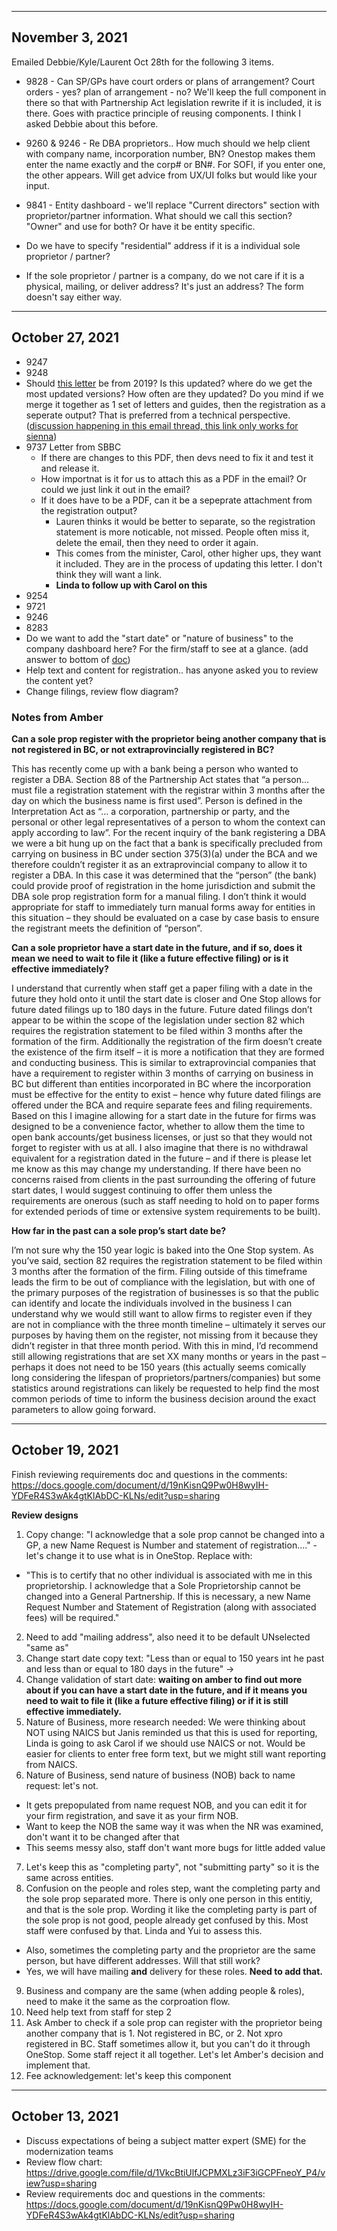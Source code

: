 ----
November 3, 2021
----
Emailed Debbie/Kyle/Laurent Oct 28th for the following 3 items.
- 9828 - Can SP/GPs have court orders or plans of arrangement?  Court orders - yes? plan of arrangement - no?  We'll keep the full component in there so that with Partnership Act legislation rewrite if it is included, it is there.  Goes with practice principle of reusing components.  I think I asked Debbie about this before.
- 9260 & 9246 - Re DBA proprietors.. How much should we help client with company name, incorporation number, BN?  Onestop makes them enter the name exactly and the corp# or BN#.  For SOFI, if you enter one, the other appears.  Will get advice from UX/UI folks but would like your input.
- 9841 - Entity dashboard - we'll replace "Current directors" section with proprietor/partner information.  What should we call this section?  "Owner" and use for both?  Or have it be entity specific.

- Do we have to specify "residential" address if it is a individual sole proprietor / partner?
- If the sole proprietor / partner is a company, do we not care if it is a physical, mailing, or deliver address? It's just an address? The form doesn't say either way.

----
October 27, 2021
----

- 9247
- 9248
- Should [this letter](https://zh-file.s3.amazonaws.com/157936592/b7f9663f-2a83-45a0-b2d1-1ddc5031c21e?Expires=1634924910&AWSAccessKeyId=AKIAI5X57DET3FHKSALA&Signature=zP9dYySZYCfChPQbGg8WMt5y2VA%3D) be from 2019? Is this updated? where do we get the most updated versions? How often are they updated? Do you mind if we merge it together as 1 set of letters and guides, then the registration as a seperate output? That is preferred from a technical perspective. ([discussion happening in this email thread, this link only works for sienna](https://mail.google.com/mail/u/0/?zx=nv2aa2snq520#inbox/FMfcgzGlkXvvrGndpNhQHRJZqxTDHlSK))
- 9737 Letter from SBBC
  - If there are changes to this PDF, then devs need to fix it and test it and release it.
  - How importnat is it for us to attach this as a PDF in the email? Or could we just link it out in the email?
  - If it does have to be a PDF, can it be a sepeprate attachment from the registration output?
    - Lauren thinks it would be better to separate, so the registration statement is more noticable, not missed. People often miss it, delete the email, then they need to order it again.
    - This comes from the minister, Carol, other higher ups, they want it included. They are in the process of updating this letter. I don't think they will want a link.
    - **Linda to follow up with Carol on this**
- 9254
- 9721
- 9246
- 8283
- Do we want to add the "start date" or "nature of business" to the company dashboard here? For the firm/staff to see at a glance. (add answer to bottom of [doc](https://docs.google.com/document/d/19nKisnQ9Pw0H8wyIH-YDFeR4S3wAk4gtKlAbDC-KLNs/edit?usp=sharing))
- Help text and content for registration.. has anyone asked you to review the content yet?
- Change filings, review flow diagram?

### Notes from Amber

**Can a sole prop register with the proprietor being another company that is not registered in BC, or not extraprovincially registered in BC?**

This has recently come up with a bank being a person who wanted to register a DBA. Section 88 of the Partnership Act states that “a person… must file a registration statement with the registrar within 3 months after the day on which the business name is first used”. Person is defined in the Interpretation Act as “… a corporation, partnership or party, and the personal or other legal representatives of a person to whom the context can apply according to law”. For the recent inquiry of the bank registering a DBA we were a bit hung up on the fact that a bank is specifically precluded from carrying on business in BC under section 375(3)(a) under the BCA and we therefore couldn’t register it as an extraprovincial company to allow it to register a DBA. In this case it was determined that the “person” (the bank) could provide proof of registration in the home jurisdiction and submit the DBA sole prop registration form for a manual filing. I don’t think it would appropriate for staff to immediately turn manual forms away for entities in this situation – they should be evaluated on a case by case basis to ensure the registrant meets the definition of “person”.


**Can a sole proprietor have a start date in the future, and if so, does it mean we need to wait to file it (like a future effective filing) or is it effective immediately?**

I understand that currently when staff get a paper filing with a date in the future they hold onto it until the start date is closer and One Stop allows for future dated filings up to 180 days in the future. Future dated filings don’t appear to be within the scope of the legislation under section 82 which requires the registration statement to be filed within 3 months after the formation of the firm. Additionally the registration of the firm doesn’t create the existence of the firm itself – it is more a notification that they are formed and conducting business. This is similar to extraprovincial companies that have a requirement to register within 3 months of carrying on business in BC but different than entities incorporated in BC where the incorporation must be effective for the entity to exist – hence why future dated filings are offered under the BCA and require separate fees and filing requirements. Based on this I imagine allowing for a start date in the future for firms was designed to be a convenience factor, whether to allow them the time to open bank accounts/get business licenses, or just so that they would not forget to register with us at all. I also imagine that there is no withdrawal equivalent for a registration dated in the future – and if there is please let me know as this may change my understanding. If there have been no concerns raised from clients in the past surrounding the offering of future start dates, I would suggest continuing to offer them unless the requirements are onerous (such as staff needing to hold on to paper forms for extended periods of time or extensive system requirements to be built).  


**How far in the past can a sole prop’s start date be?**

I’m not sure why the 150 year logic is baked into the One Stop system. As you’ve said, section 82 requires the registration statement to be filed within 3 months after the formation of the firm. Filing outside of this timeframe leads the firm to be out of compliance with the legislation, but with one of the primary purposes of the registration of businesses is so that the public can identify and locate the individuals involved in the business I can understand why we would still want to allow firms to register even if they are not in compliance with the three month timeline – ultimately it serves our purposes by having them on the register, not missing from it because they didn’t register in that three month period. With this in mind, I’d recommend still allowing registrations that are set XX many months or years in the past – perhaps it does not need to be 150 years (this actually seems comically long considering the lifespan of proprietors/partners/companies) but some statistics around registrations can likely be requested to help find the most common periods of time to inform the business decision around the exact parameters to allow going forward.

----
October 19, 2021
----
Finish reviewing requirements doc and questions in the comments: https://docs.google.com/document/d/19nKisnQ9Pw0H8wyIH-YDFeR4S3wAk4gtKlAbDC-KLNs/edit?usp=sharing

**Review designs**
1. Copy change: "I acknowledge that a sole prop cannot be changed into a GP, a new Name Request is Number and statement of registration...." - let's change it to use what is in OneStop. Replace with:
  - "This is to certify that no other individual is associated with me in this proprietorship. I acknowledge that a Sole Proprietorship cannot be changed into a General Partnership. If this is necessary, a new Name Request Number and Statement of Registration (along with associated fees) will be required."
2. Need to add "mailing address", also need it to be default UNselected "same as"
3. Change start date copy text: "Less than or equal to 150 years int he past and less than or equal to 180 days in the future" -> 
4. Change validation of start date: **waiting on amber to find out more about if you can have a start date in the future, and if it means you need to wait to file it (like a future effective filing) or if it is still effective immediately.**
5. Nature of Business, more research needed: We were thinking about NOT using NAICS but Janis reminded us that this is used for reporting, Linda is going to ask Carol if we should use NAICS or not. Would be easier for clients to enter free form text, but we might still want reporting from NAICS.
6. Nature of Business, send nature of business (NOB) back to name request: let's not.
  - It gets prepopulated from name request NOB, and you can edit it for your firm registration, and save it as your firm NOB.
  - Want to keep the NOB the same way it was when the NR was examined, don't want it to be changed after that
  - This seems messy also, staff don't want more bugs for little added value
7. Let's keep this as "completing party", not "submitting party" so it is the same across entities.
8. Confusion on the people and roles step, want the completing party and the sole prop separated more. There is only one person in this entitiy, and that is the sole prop. Wording it like the completing party is part of the sole prop is not good, people already get confused by this. Most staff were confused by that. Linda and Yui to assess this.
  - Also, sometimes the completing party and the proprietor are the same person, but have different addresses. Will that still work?
  - Yes, we will have mailing **and** delivery for these roles. **Need to add that.**
9. Business and company are the same (when adding people & roles), need to make it the same as the corproation flow.
10. Need help text from staff for step 2
11. Ask Amber to check if a sole prop can register with the proprietor being another company that is 1. Not registered in BC, or 2. Not xpro registered in BC. Staff sometimes allow it, but you can't do it through OneStop. Some staff reject it all together. Let's let Amber's decision and implement that.
12. Fee acknowledgement: let's keep this component

----
October 13, 2021
----
- Discuss expectations of being a subject matter expert (SME) for the modernization teams
- Review flow chart: https://drive.google.com/file/d/1VkcBtiUlfJCPMXLz3iF3iGCPFneoY_P4/view?usp=sharing
- Review requirements doc and questions in the comments: https://docs.google.com/document/d/19nKisnQ9Pw0H8wyIH-YDFeR4S3wAk4gtKlAbDC-KLNs/edit?usp=sharing
